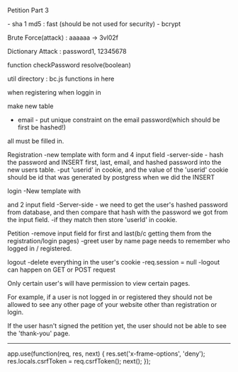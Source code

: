 Petition Part 3

<Auth>
- sha 1 md5 : fast (should be not used for security)
- bcrypt

Brute Force(attack) : aaaaaa -> 3vl02f

Dictionary Attack : password1, 12345678

function checkPassword
 resolve(boolean)

util directory :
bc.js
functions in here

when registering
when loggin in

make new table
+ email - put unique constraint on the email
password(which should be first be hashed!)

all must be filled in.

Registration
    -new template with form and 4 input field
    -server-side - hash the password and INSERT first, last, email, and hashed password into the new users table.
    -put 'userid'  in cookie, and the value of the 'userid' cookie should be id that was generated by postgress when we did the INSERT

login
    -New template with <form> and 2 input field
    -Server-side - we need to get the user's hashed password from database, and then compare that hash with the password we got from the input field.
    -if they match then store 'userId' in cookie.

Petition
    -remove input field for first and last(b/c getting them from the registration/login pages)
    -greet user by name
    page needs to remember who logged in / registered.

logout
    -delete everything in the user's cookie
    -req.session = null
    -logout can happen on GET or POST request

Only certain user's will have permission to view certain pages.

For example, if a user is not logged in or registered they should not be allowed to see any other page of your website other than registration or login.

If the user hasn't signed the petition yet, the user should not be able to see the 'thank-you' page.

------------------------------------------------------------------

app.use(function(req, res, next) {
    res.set('x-frame-options', 'deny');
    res.locals.csrfToken = req.csrfToken();
    next();
});
